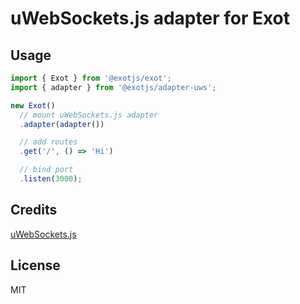 # uWebSockets.js adapter for Exot

## Usage

```js
import { Exot } from '@exotjs/exot';
import { adapter } from '@exotjs/adapter-uws';

new Exot()
  // mount uWebSockets.js adapter
  .adapter(adapter())

  // add routes
  .get('/', () => 'Hi')

  // bind port
  .listen(3000);
```

## Credits

[uWebSockets.js](https://github.com/uNetworking/uWebSockets.js)

## License

MIT